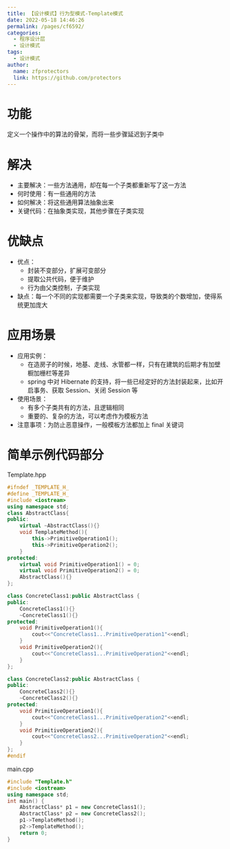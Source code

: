 ```yaml
---
title: 【设计模式】行为型模式-Template模式
date: 2022-05-18 14:46:26
permalink: /pages/cf6592/
categories: 
  - 程序设计层
  - 设计模式
tags: 
  - 设计模式
author: 
  name: zfprotectors
  link: https://github.com/protectors
---
```

# 功能
定义一个操作中的算法的骨架，而将一些步骤延迟到子类中
# 解决
- 主要解决：一些方法通用，却在每一个子类都重新写了这一方法
- 何时使用：有一些通用的方法
- 如何解决：将这些通用算法抽象出来
- 关键代码：在抽象类实现，其他步骤在子类实现

# 优缺点
- 优点：
    - 封装不变部分，扩展可变部分
    - 提取公共代码，便于维护
    - 行为由父类控制，子类实现
- 缺点：每一个不同的实现都需要一个子类来实现，导致类的个数增加，使得系统更加庞大

# 应用场景
- 应用实例：
    - 在造房子的时候，地基、走线、水管都一样，只有在建筑的后期才有加壁橱加栅栏等差异
    - spring 中对 Hibernate 的支持，将一些已经定好的方法封装起来，比如开启事务、获取 Session、关闭 Session 等
- 使用场景：
    - 有多个子类共有的方法，且逻辑相同
    - 重要的、复杂的方法，可以考虑作为模板方法
- 注意事项：为防止恶意操作，一般模板方法都加上 final 关键词

# 简单示例代码部分

Template.hpp
```cpp
#ifndef _TEMPLATE_H_ 
#define _TEMPLATE_H_
#include <iostream>
using namespace std;
class AbstractClass{
public:
	virtual ~AbstractClass(){}
	void TemplateMethod(){
		this->PrimitiveOperation1();
		this->PrimitiveOperation2();
	}
protected:
	virtual void PrimitiveOperation1() = 0; 
	virtual void PrimitiveOperation2() = 0; 
	AbstractClass(){}
};

class ConcreteClass1:public AbstractClass {
public:
	ConcreteClass1(){}
	~ConcreteClass1(){} 
protected:
	void PrimitiveOperation1(){
		cout<<"ConcreteClass1...PrimitiveOperation1"<<endl;
	}
	void PrimitiveOperation2(){
		cout<<"ConcreteClass1...PrimitiveOperation2"<<endl;
	}
};

class ConcreteClass2:public AbstractClass {
public:
	ConcreteClass2(){}
	~ConcreteClass2(){}
protected:
	void PrimitiveOperation1(){
		cout<<"ConcreteClass1...PrimitiveOperation2"<<endl;
	}
	void PrimitiveOperation2(){
		cout<<"ConcreteClass2...PrimitiveOperation2"<<endl;
	}
};
#endif
```

main.cpp
```cpp
#include "Template.h"
#include <iostream>
using namespace std;
int main() {
	AbstractClass* p1 = new ConcreteClass1(); 
	AbstractClass* p2 = new ConcreteClass2();
	p1->TemplateMethod(); 
	p2->TemplateMethod(); 
	return 0;
}
```
